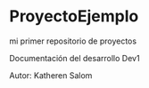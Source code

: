 # ProyectoEjemplo
mi primer repositorio de proyectos

Documentación del desarrollo Dev1

Autor: Katheren Salom
